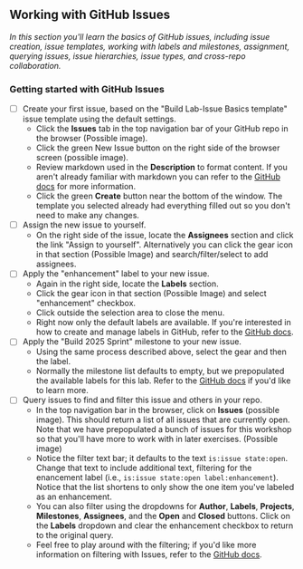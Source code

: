 ## Working with GitHub Issues

_In this section you'll learn the basics of GitHub issues, including issue creation, issue templates, working with labels and milestones, assignment, querying issues, issue hierarchies, issue types, and cross-repo collaboration._

### Getting started with GitHub Issues

- [ ] Create your first issue, based on the "Build Lab-Issue Basics template" issue template using the default settings.
  - Click the **Issues** tab in the top navigation bar of your GitHub repo in the browser (Possible image).
  - Click the green New Issue button on the right side of the browser screen (possible image).
  - Review markdown used in the <b> Description</b> to format content. If you aren't already familiar with markdown you can refer to the <a href="https://docs.github.com/en/get-started/writing-on-github/getting-started-with-writing-and-formatting-on-github">GitHub docs</a> for more information.
  - Click the green **Create** button near the bottom of the window.  The template you selected already had everything filled out so you don't need to make any changes. 
- [ ] Assign the new issue to yourself.
  - On the right side of the issue, locate the **Assignees** section and click the link "Assign to yourself". Alternatively you can click the gear icon in that section (Possible Image) and search/filter/select to add assignees.
- [ ] Apply the "enhancement" label to your new issue.
  - Again in the right side, locate the **Labels** section.
  - Click the gear icon in that section (Possible Image) and select "enhancement" checkbox.
  - Click outside the selection area to close the menu.
  - Right now only the default labels are available.  If you're interested in how to create and manage labels in GitHub, refer to the [GitHub docs](https://docs.github.com/en/issues/using-labels-and-milestones-to-track-work/managing-labels).
- [ ] Apply the "Build 2025 Sprint" milestone to your new issue.
  - Using the same process described above, select the gear and then the label.
  - Normally the milestone list defaults to empty, but we prepopulated the available labels for this lab.  Refer to the [GitHub docs](https://docs.github.com/en/issues/using-labels-and-milestones-to-track-work/about-milestones) if you'd like to learn more.
- [ ] Query issues to find and filter this issue and others in your repo.
  - In the top navigation bar in the browser, click on **Issues** (possible image).  This should return a list of all issues that are currently open.  Note that we have prepopulated a bunch of issues for this workshop so that you'll have more to work with in later exercises. (Possible image)
  - Notice the filter text bar; it defaults to the text `is:issue state:open`.  Change that text to include additional text, filtering for the enancement label (i.e., `is:issue state:open label:enhancement`).  Notice that the list shortens to only show the one item you've labeled as an enhancement.
  - You can also filter using the dropdowns for **Author**, **Labels**, **Projects**, **Milestones**, **Assignees**, and the **Open** and **Closed** buttons.  Click on the **Labels** dropdown and clear the enhancement checkbox to return to the original query.
  - Feel free to play around with the filtering; if you'd like more information on filtering with Issues, refer to the [GitHub docs](https://docs.github.com/en/issues/tracking-your-work-with-issues/using-issues/filtering-and-searching-issues-and-pull-requests).


